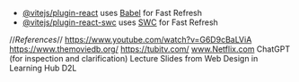 
- [@vitejs/plugin-react](https://github.com/vitejs/vite-plugin-react/blob/main/packages/plugin-react/README.md) uses [Babel](https://babeljs.io/) for Fast Refresh
- [@vitejs/plugin-react-swc](https://github.com/vitejs/vite-plugin-react-swc) uses [SWC](https://swc.rs/) for Fast Refresh


//*References*//
https://www.youtube.com/watch?v=G6D9cBaLViA
https://www.themoviedb.org/
https://tubitv.com/
www.Netflix.com
ChatGPT (for inspection and clarification)
Lecture Slides from Web Design in Learning Hub D2L
